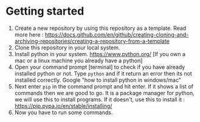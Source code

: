 # Getting started

1. Create a new repository by using this repository as a template. Read more here : https://docs.github.com/en/github/creating-cloning-and-archiving-repositories/creating-a-repository-from-a-template
1. Clone this repository in your local system.
1. Install python in your system. https://www.python.org/ [If you own a mac or a linux machine you already have a python]
1. Open your command prompt [terminal] to check if you have already installed python or not. Type `python` and if it return an error then its not installed correctly. Google "how to install python in windows/mac"
1. Next enter `pip` in the command prompt and hit enter. If it shows a list of commands then we are good to go. It is a package manager for python, we will use this to install programs. If it doesn't, use this to install it : https://pip.pypa.io/en/stable/installing/
1. Now you have to run some commands.
